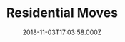 ---
categories:
  - Moving
date: 2018-11-03T17:03:58.000Z
title: Residential Moves
description: >-
  We pack and haul your belongings with as much care as if they were our own. We'll deliver them to your new home with zero hassle.
type: ''
price: ''
weight: 1
---